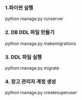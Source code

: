 
### 1.파이썬 실행 
python manage.py runserver

### 2. DB DDL 파일 만들기
python manage.py makemigrations

### 3. DDL 파일 실행
python manage.py migrate

### 4. 장고 관리자 계정 생성
python manage.py createsuperuser